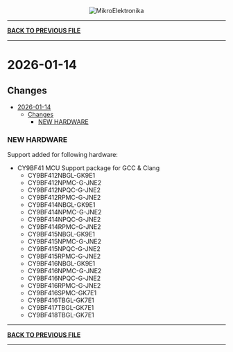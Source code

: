<p align="center">
  <img src="http://www.mikroe.com/img/designs/beta/logo_small.png?raw=true" alt="MikroElektronika"/>
</p>

---

**[BACK TO PREVIOUS FILE](../changelog.md)**

---

# 2026-01-14

## Changes

- [2026-01-14](#2026-01-14)
  - [Changes](#changes)
    - [NEW HARDWARE](#new-hardware)

### NEW HARDWARE

Support added for following hardware:

+ CY9BF41 MCU Support package for GCC & Clang
  + CY9BF412NBGL-GK9E1
  + CY9BF412NPMC-G-JNE2
  + CY9BF412NPQC-G-JNE2
  + CY9BF412RPMC-G-JNE2
  + CY9BF414NBGL-GK9E1
  + CY9BF414NPMC-G-JNE2
  + CY9BF414NPQC-G-JNE2
  + CY9BF414RPMC-G-JNE2
  + CY9BF415NBGL-GK9E1
  + CY9BF415NPMC-G-JNE2
  + CY9BF415NPQC-G-JNE2
  + CY9BF415RPMC-G-JNE2
  + CY9BF416NBGL-GK9E1
  + CY9BF416NPMC-G-JNE2
  + CY9BF416NPQC-G-JNE2
  + CY9BF416RPMC-G-JNE2
  + CY9BF416SPMC-GK7E1
  + CY9BF416TBGL-GK7E1
  + CY9BF417TBGL-GK7E1
  + CY9BF418TBGL-GK7E1

---

**[BACK TO PREVIOUS FILE](../changelog.md)**

---

